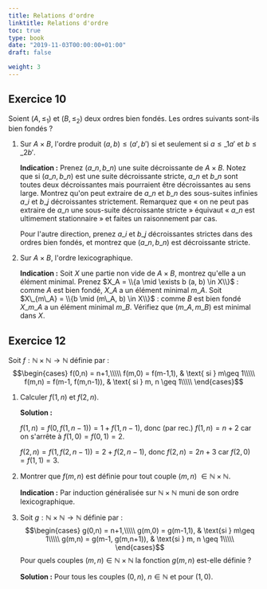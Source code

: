 ```yaml
---
title: Relations d'ordre
linktitle: Relations d'ordre
toc: true
type: book
date: "2019-11-03T00:00:00+01:00"
draft: false

weight: 3
---
```


## Exercice 10

Soient $(A, \leq_1)$ et $(B, \leq_2)$ deux ordres bien fondés. Les
ordres suivants sont-ils bien fondés ?

1.  Sur $A \times B$, l'ordre produit $(a, b) \leq (a', b')$ si et
seulement si  $a \leq\_1 a'$ et $b \leq\_2 b'$.

    **Indication :** Prenez $(a\_n, b\_n)$ une suite décroissante de $A \times B$. Notez que si $(a\_n,b\_n)$ est une suite décroissante stricte, $a\_n$ et $b\_n$ sont toutes deux décroissantes mais pourraient être décroissantes au sens large. Montrez qu'on peut extraire de $a\_n$ et $b\_n$ des sous-suites infinies $a\_i$ et $b\_j$ décroissantes strictement. Remarquez que « on ne peut pas extraire de $a\_n$ une sous-suite décroissante stricte » équivaut « $a\_n$ est ultimement stationnaire » et faites un raisonnement par cas.
    
    Pour l'autre direction, prenez $a\_i$ et $b\_j$ décroissantes strictes dans des ordres bien fondés, et montrez que $(a\_n,b\_n)$ est décroissante stricte.

2.  Sur $A \times B$, l'ordre lexicographique.

     **Indication :** Soit $X$ une partie non vide de $A \times B$, montrez qu'elle a un élément minimal. Prenez $X_A = \\{a \mid \exists b (a, b) \in  X\\}$ : comme $A$ est bien fondé, $X\_A$ a un élément minimal $m\_A$. Soit $X\_{m\_A} = \\{b \mid (m\_A, b) \in X\\}$ : comme $B$ est bien fondé $X\_{m\_A}$ a un élément minimal $m\_B$. Vérifiez que $(m\_A, m\_B)$ est minimal dans $X$.

## Exercice 12

Soit $f: \mathbb{N}\times \mathbb{N}\to \mathbb{N}$ définie par :
$$\begin{cases}
f(0,n) = n+1,\\\\\
f(m,0) = f(m-1,1), & \text{ si } m\geq 1\\\\\
f(m,n) = f(m-1, f(m,n-1)), & \text{ si } m, n \geq 1\\\\\
\end{cases}$$

1.  Calculer $f(1,n)$ et $f(2,n)$.

    **Solution :**

    $f(1,n) = f(0,f(1,n-1))=1+f(1,n-1),$ donc (par rec.) $f(1,n) = n+2$ car on s'arrête à $f(1,0)=f(0,1)=2.$

    $f(2,n) = f(1,f(2,n-1))=2+f(2,n-1),$ donc $f(2,n)=2n+3$ car $f(2,0)=f(1,1)=3.$

2.  Montrer que $f(m,n)$ est définie pour tout couple $(m,n)$ $\in \mathbb{N}\times \mathbb{N}.$

    **Indication :** Par induction généralisée sur $\mathbb{N}\times \mathbb{N}$ muni de son ordre lexicographique.

3.  Soit $g: \mathbb{N} \times \mathbb{N} \longrightarrow \mathbb{N}$ définie par : $$\begin{cases}
g(0,n) = n+1,\\\\\
g(m,0) = g(m-1,1), & \text{si } m\geq 1\\\\\
g(m,n) = g(m-1, g(m,n+1)), & \text{si } m, n \geq 1\\\\\
\end{cases}$$
    Pour quels couples $(m, n) \in \mathbb{N} \times \mathbb{N}$ la fonction $g(m, n)$ est-elle définie ?

    **Solution :** Pour tous les couples $(0,n)$, $n \in \mathbb{N}$ et pour $(1,0)$.
